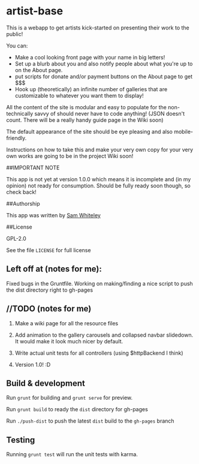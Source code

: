 # artist-base

This is a webapp to get artists kick-started on presenting their work to the
public!

You can:

- Make a cool looking front page with your name in big letters!
- Set up a blurb about you and also notify people about what you're up to on
  the About page.
- put scripts for donate and/or payment buttons on the About page to get $$$
- Hook up (theoretically) an infinite number of galleries that are
  customizable to whatever you want them to display!

All the content of the site is modular and easy to populate for the
non-technically savvy of should never have to code anything! (JSON doesn't
count. There will be a really handy guide page in the Wiki soon)

The default appearance of the site should be eye pleasing and also
mobile-friendly.

Instructions on how to take this and make your very own copy for your very own
works are going to be in the project Wiki soon!

##IMPORTANT NOTE

This app is not yet at version 1.0.0 which means it is incomplete and (in my
opinion) not ready for consumption. Should be fully ready soon though, so check
back!

##Authorship

This app was written by [Sam Whiteley](https://github.com/sqash)

##License

GPL-2.0

See the file `LICENSE` for full license

## Left off at (notes for me):

Fixed bugs in the Gruntfile. Working on making/finding a nice script to push
the dist directory right to gh-pages

## //TODO (notes for me)

1. Make a wiki page for all the resource files

2. Add animation to the gallery carousels and collapsed navbar slidedown. It
   would make it look much nicer by default.

3. Write actual unit tests for all controllers (using $httpBackend I think)

4. Version 1.0! :D

## Build & development

Run `grunt` for building and `grunt serve` for preview.

Run `grunt build` to ready the `dist` directory for gh-pages

Run `./push-dist` to push the latest `dist` build to the `gh-pages` branch

## Testing

Running `grunt test` will run the unit tests with karma.
